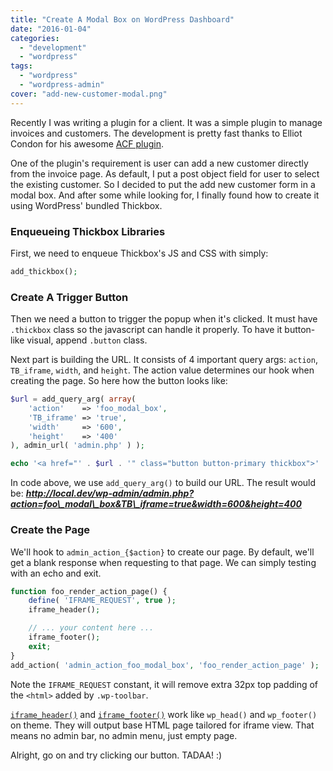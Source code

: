 ```yaml
---
title: "Create A Modal Box on WordPress Dashboard"
date: "2016-01-04"
categories:
  - "development"
  - "wordpress"
tags:
  - "wordpress"
  - "wordpress-admin"
cover: "add-new-customer-modal.png"
---
```


Recently I was writing a plugin for a client. It was a simple plugin to manage invoices and customers. The development is pretty fast thanks to Elliot Condon for his awesome [ACF plugin](https://wordpress.org/plugins/advanced-custom-fields/).

One of the plugin's requirement is user can add a new customer directly from the invoice page. As default, I put a post object field for user to select the existing customer. So I decided to put the add new customer form in a modal box. And after some while looking for, I finally found how to create it using WordPress' bundled Thickbox.

### Enqueueing Thickbox Libraries

First, we need to enqueue Thickbox's JS and CSS with simply:

```php
add_thickbox();
```

### Create A Trigger Button

Then we need a button to trigger the popup when it's clicked. It must have `.thickbox` class so the javascript can handle it properly. To have it button-like visual, append `.button` class.

Next part is building the URL. It consists of 4 important query args: `action`, `TB_iframe`, `width`, and `height`. The action value determines our hook when creating the page. So here how the button looks like:

```php
$url = add_query_arg( array(
    'action'    => 'foo_modal_box',
    'TB_iframe' => 'true',
    'width'     => '600',
    'height'    => '400'
), admin_url( 'admin.php' ) );

echo '<a href="' . $url . '" class="button button-primary thickbox">' . __( 'Add New Customer', 'foo' ) . '</a>';
```

In code above, we use `add_query_arg()` to build our URL. The result would be: **_http://local.dev/wp-admin/admin.php?action=foo\_modal\_box&TB\_iframe=true&width=600&height=400_**

### Create the Page

We'll hook to `admin_action_{$action}` to create our page. By default, we'll get a blank response when requesting to that page. We can simply testing with an echo and exit.

```php
function foo_render_action_page() {
    define( 'IFRAME_REQUEST', true );
    iframe_header();

    // ... your content here ...
    iframe_footer();
    exit;
}
add_action( 'admin_action_foo_modal_box', 'foo_render_action_page' );
```

Note the `IFRAME_REQUEST` constant, it will remove extra 32px top padding of the `<html>` added by `.wp-toolbar`.

[`iframe_header()`](https://developer.wordpress.org/reference/functions/iframe_header/) and [`iframe_footer()`](https://developer.wordpress.org/reference/functions/iframe_footer/) work like `wp_head()` and `wp_footer()` on theme. They will output base HTML page tailored for iframe view. That means no admin bar, no admin menu, just empty page.

Alright, go on and try clicking our button. TADAA! :)
